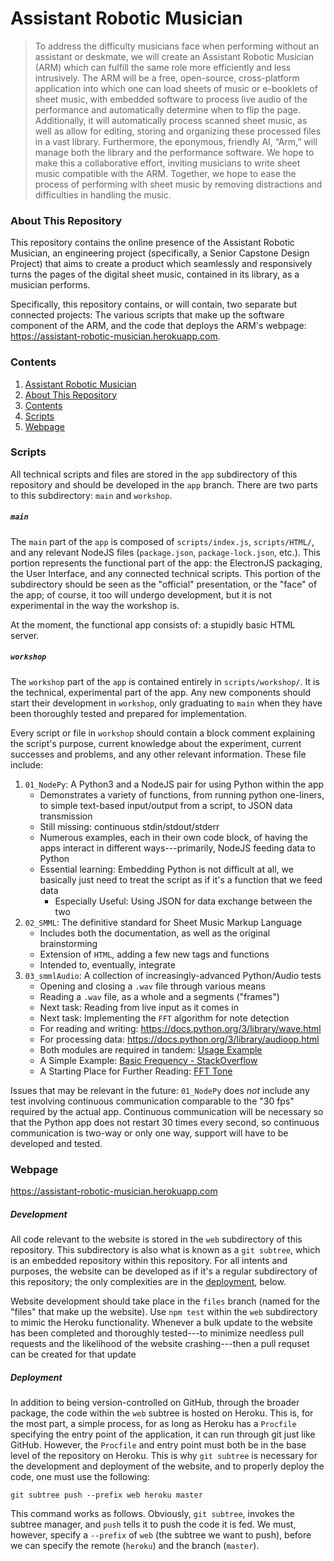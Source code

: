 # Assistant Robotic Musician

> To address the difficulty musicians face when performing without an assistant
  or deskmate, we will create an Assistant Robotic Musician (ARM) which can
  fulfill the same role more efficiently and less intrusively. The ARM will be a
  free, open-source, cross-platform application into which one can load sheets
  of music or e-booklets of sheet music, with embedded software to process live
  audio of the performance and automatically determine when to flip the page.
  Additionally, it will automatically process scanned sheet music, as well as
  allow for editing, storing and organizing these processed files in a vast
  library. Furthermore, the eponymous, friendly AI, “Arm,” will manage both the
  library and the performance software. We hope to make this a collaborative
  effort, inviting musicians to write sheet music compatible with the ARM.
  Together, we hope to ease the process of performing with sheet music by
  removing distractions and difficulties in handling the music.


### About This Repository
This repository contains the online presence of the Assistant Robotic Musician,
an engineering project (specifically, a Senior Capstone Design Project) that
aims to create a product which seamlessly and responsively turns the pages of
the digital sheet music, contained in its library, as a musician performs.

Specifically, this repository contains, or will contain, two separate but
connected projects: The various scripts that make up the software component of
the ARM, and the code that deploys the ARM's webpage:
<https://assistant-robotic-musician.herokuapp.com>.

### Contents
01. [Assistant Robotic Musician](#assistant-robotic-musician)
02. [About This Repository](#about-this-repository)
03. [Contents](#contents)
04. [Scripts](#scripts)
05. [Webpage](#webpage)

### Scripts
All technical scripts and files are stored in the `app` subdirectory of this
repository and should be developed in the `app` branch. There are two parts to
this subdirectory: `main` and `workshop`.

##### `main`
The `main` part of the `app` is composed of `scripts/index.js`, `scripts/HTML/`,
and any relevant NodeJS files (`package.json`, `package-lock.json`, etc.). This
portion represents the functional part of the app: the ElectronJS packaging, the
User Interface, and any connected technical scripts. This portion of the
subdirectory should be seen as the "official" presentation, or the "face" of the
app; of course, it too will undergo development, but it is not experimental in
the way the workshop is.

At the moment, the functional app consists of: a stupidly basic HTML server.

<!--Use this space to add details about development of `main`-->

##### `workshop`
The `workshop` part of the `app` is contained entirely in `scripts/workshop/`.
It is the technical, experimental part of the app. Any new components should
start their development in `workshop`, only graduating to `main` when they have
been thoroughly tested and prepared for implementation.

Every script or file in `workshop` should contain a block comment explaining the
script's purpose, current knowledge about the experiment, current successes and
problems, and any other relevant information. These file include:

<!--Use this space to add details about development of `app`-->

01. `01_NodePy`: A Python3 and a NodeJS pair for using Python within the app
    - Demonstrates a variety of functions, from running python one-liners, to
      simple text-based input/output from a script, to JSON data transmission
    - Still missing: continuous stdin/stdout/stderr
    - Numerous examples, each in their own code block, of having the apps
      interact in different ways---primarily, NodeJS feeding data to Python
    - Essential learning: Embedding Python is not difficult at all, we basically
      just need to treat the script as if it's a function that we feed data
        - Especially Useful: Using JSON for data exchange between the two
02. `02_SMML`: The definitive standard for Sheet Music Markup Language
    - Includes both the documentation, as well as the original brainstorming
    - Extension of `HTML`, adding a few new tags and functions
    - Intended to, eventually, integrate
03. `03_smmlAudio`: A collection of increasingly-advanced Python/Audio tests
    - Opening and closing a `.wav` file through various means
    - Reading a `.wav` file, as a whole and a segments ("frames")
    - Next task: Reading from live input as it comes in
    - Next task: Implementing the `FFT` algorithm for note detection
    - For reading and writing: <https://docs.python.org/3/library/wave.html>
    - For processing data: <https://docs.python.org/3/library/audioop.html>
    - Both modules are required in tandem: [Usage Example][StackOverflow WAV]
    - A Simple Example: [Basic Frequency - StackOverflow][StackOverflow FFT]
    - A Starting Place for Further Reading: [FFT Tone][FFT Tone]

Issues that may be relevant in the future: `01_NodePy` does *not* include any
test involving continuous communication comparable to the "30 fps" required by
the actual app. Continuous communication will be necessary so that the Python
app does not restart 30 times every second, so continuous communication is
two-way or only one way, support will have to be developed and tested.

[StackOverflow WAV]: https://stackoverflow.com/questions/27895186/what-type-of-file-is-the-sound-fragment-parameter-for-audioop
[StackOverflow FFT]: https://stackoverflow.com/questions/2648151/python-frequency-detection
[FFT Tone]: https://medium.com/@anht_59851/tone-frequency-detection-from-an-audio-file-by-python-44d673f2e26b

### Webpage
<https://assistant-robotic-musician.herokuapp.com>

##### Development
All code relevant to the website is stored in the `web` subdirectory of this
repository. This subdirectory is also what is known as a `git subtree`, which
is an embedded repository within this repository. For all intents and purposes,
the website can be developed as if it's a regular subdirectory of this
repository; the only complexities are in the [deployment](#deployment), below.

Website development should take place in the `files` branch (named for the
"files" that make up the website). Use `npm test` within the `web` subdirectory
to mimic the Heroku functionality. Whenever a bulk update to the website has
been completed and thoroughly tested---to minimize needless pull requests and
the likelihood of the website crashing---then a pull requset can be created for
that update

##### Deployment
In addition to being version-controlled on GitHub, through the broader package,
the code within the `web` subtree is hosted on Heroku. This is, for the most
part, a simple process, for as long as Heroku has a `Procfile` specifying the
entry point of the application, it can run through git just like GitHub.
However, the `Procfile` and entry point must both be in the base level of the
repository on Heroku. This is why `git subtree` is necessary for the development
and deployment of the website, and to properly deploy the code, one must use
the following:

```
git subtree push --prefix web heroku master
```

This command works as follows. Obviously, `git subtree`, invokes the subtree
manager, and `push` tells it to push the code it is fed. We must, however,
specify a `--prefix` of `web` (the subtree we want to push), before we can
specify the remote (`heroku`) and the branch (`master`).
